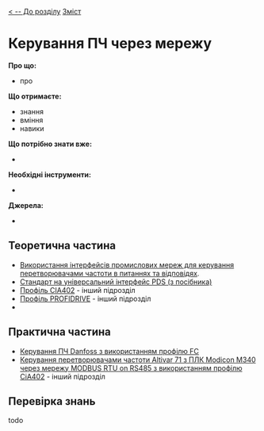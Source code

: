 [< -- До розділу](../README.md)         [Зміст](../../contents.md)

# Керування ПЧ через мережу

**Про що:**

- про 

**Що отримаєте:**

- знання 
- вміння 
- навики 

**Що потрібно знати вже:**

- 

**Необхідні інструменти:**

- 

**Джерела:** 

- 

## Теоретична частина

- [Використання інтерфейсів промислових мереж для керування перетворювачами частоти в питаннях та відповідях](teor1.md).
- [Стандарт на універсальний інтерфейс PDS (з посібника)](teor.md)
- [Профіль CIA402](../cia402/README.md) - інший підрозділ
- [Профіль PROFIDRIVE](../profidrive/README.md) - інший підрозділ
- 

## Практична частина

- [Керування ПЧ Danfoss з використанням профілю FC ](fc.md)
- [Керування перетворювачами частоти Altivar 71 з ПЛК Modicon M340 через мережу MODBUS RTU on RS485 з використанням профілю CiA402](../cia402/atv71m340.md) - інший підрозділ

## Перевірка знань

todo